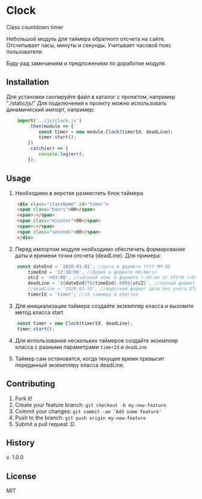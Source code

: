 # Clock
Сlass countdown timer

Небольшой модуль для таймера обратного отсчета на сайте.
Отсчитывает часы, минуты и секунды.
Учитывает часовой пояс пользователя.

Буду рад замечаниям и предложениям по доработке модуля.

## Installation

Для установки скопируйте файл в каталог с проектом, например "./static/js/"
Для подключения к проекту можно использовать динамический импорт, например:

```js
    import('../js/clock.js')
        .then(module => {
            const timer = new module.Clock(timerId, deadLine);
            timer.start();
        })
        .catch(err => {
            console.log(err);
        });
```

## Usage

1. Необходимо в верстке разместить блок таймера
```html
    <div class="className" id="timer">
	<span class="hours">00</span>
	<span>:</span>
	<span class="minutes">00</span>
	<span>:</span>
	<span class="seconds">00</span>
    </div>
```

2. Перед импортом модуля необходимо обеспечить формирование даты и времени точки отсчета (deadLine).
Для примера:
```js
    const dateEnd = '2020-01-01', //дата в формате YYYY-MM-DD
        timeEnd = '22:30:00', //Время в формате HH:mm:ss
        utcZ = '+03:00', //часовой пояс в формате +-hh:mm от UTC+0 (+03:00 время Московское)
        deadLine = `${dateEnd}T${timeEnd}.000${utcZ}`, //полный формат даты YYYY-MM-DDTHH:mm:ss.sss
        //deadLine = '2020-03-10', //короткий формат даты без учета UTC
        timerId = 'timer'; //id таймера в вёрстке
```
3. Для инициализации таймера создайте экземпляр класса и вызовите метод класса start
```js
    const timer = new Clock(timerId, deadLine);
    timer.start();
```
4. Для использования нескольких таймеров создайте экземпляр класса с разными параметрами
`timerId` и `deadLine`

5. Таймер сам остановится, когда текущее время превысит переданный экземпляру класса deadLine.

## Contributing

1. Fork it!
2. Create your feature branch: `git checkout -b my-new-feature`
3. Commit your changes: `git commit -am 'Add some feature'`
4. Push to the branch: `git push origin my-new-feature`
5. Submit a pull request :D

## History

v. 1.0.0

## License

MIT
